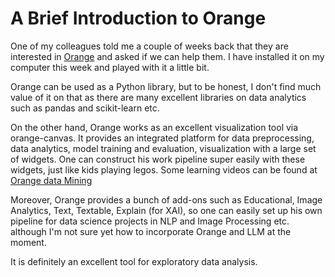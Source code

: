 # A Brief Introduction to Orange

One of my colleagues told me a couple of weeks back that they
are interested in [Orange](https://github.com/biolab/orange3 ) and asked if we can help them. I have installed it on my computer this week 
and played with it a little bit.

Orange can be used as a Python library, but to be honest, I don't find much value of it on that as there are many excellent libraries 
on data analytics such as pandas and scikit-learn etc.

On the other hand, Orange works as an excellent visualization tool via orange-canvas. It provides an integrated platform for data preprocessing,
data analytics, model training and evaluation, visualization with a large set of widgets. One can construct his work pipeline super easily 
with these widgets, just like kids playing legos. Some learning videos can be found at [Orange data Mining](https://www.youtube.com/playlist?list=PLmNPvQr9Tf-ZSDLwOzxpvYHrE0yv-8Fy)

Moreover, Orange provides a bunch of add-ons such as Educational, Image Analytics, Text, Textable, Explain (for XAI), so one can easily
set up his own pipeline for data science projects in NLP and Image Processing etc. although I'm not sure yet how to incorporate Orange and LLM at the 
moment.

It is definitely an excellent tool for exploratory data analysis.
